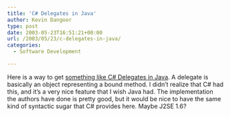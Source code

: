 ```yaml
---
title: 'C# Delegates in Java'
author: Kevin Dangoor
type: post
date: 2003-05-23T16:51:21+00:00
url: /2003/05/23/c-delegates-in-java/
categories:
  - Software Development

---
```

Here is a way to get [something like C# Delegates in Java][1]. A delegate is basically an object representing a bound method. I didn&#8217;t realize that C# had this, and it&#8217;s a very nice feature that I wish Java had. The implementation the authors have done is pretty good, but it would be nice to have the same kind of syntactic sugar that C# provides here. Maybe J2SE 1.6?

 [1]: http://www.onjava.com/pub/a/onjava/2003/05/21/delegates.html "ONJava.com: A Java Programmer Looks at C# Delegates [May. 21, 2003]"